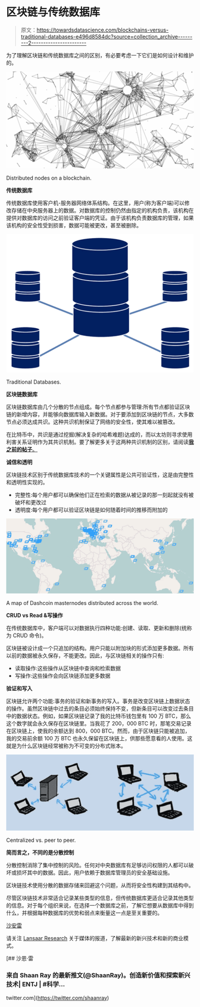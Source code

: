 # 区块链与传统数据库

> 原文：<https://towardsdatascience.com/blockchains-versus-traditional-databases-e496d8584dc?source=collection_archive---------2----------------------->

为了理解区块链和传统数据库之间的区别，有必要考虑一下它们是如何设计和维护的。

![](img/942cb212cc0895ff00f0b857d1c3f468.png)

Distributed nodes on a blockchain.

**传统数据库**

传统数据库使用客户机-服务器网络体系结构。在这里，用户(称为客户端)可以修改存储在中央服务器上的数据。对数据库的控制仍然由指定的机构负责，该机构在提供对数据库的访问之前验证客户端的凭证。由于该机构负责数据库的管理，如果该机构的安全性受到损害，数据可能被更改，甚至被删除。

![](img/0d3c39254d382c013864375dfaf966b3.png)

Traditional Databases.

**区块链数据库**

区块链数据库由几个分散的节点组成。每个节点都参与管理:所有节点都验证区块链的新增内容，并能够向数据库输入新数据。对于要添加到区块链的节点，大多数节点必须达成共识。这种共识机制保证了网络的安全性，使其难以被篡改。

在比特币中，共识是通过挖掘(解决复杂的哈希难题)达成的，而以太坊则寻求使用利害关系证明作为其共识机制。要了解更多关于这两种共识机制的区别，请阅读[**我之前的帖子**。](https://hackernoon.com/what-is-proof-of-stake-8e0433018256)

**诚信和透明**

区块链技术区别于传统数据库技术的一个关键属性是公共可验证性，这是由完整性和透明性实现的。

*   完整性:每个用户都可以确保他们正在检索的数据从被记录的那一刻起就没有被破坏和更改过
*   透明度:每个用户都可以验证区块链是如何随着时间的推移而附加的

![](img/b5dde1c9571aba10a530c4af1f592356.png)

A map of Dashcoin masternodes distributed across the world.

**CRUD vs Read &写操作**

在传统数据库中，客户端可以对数据执行四种功能:创建、读取、更新和删除(统称为 CRUD 命令)。

区块链被设计成一个只追加的结构。用户只能以附加块的形式添加更多数据。所有以前的数据被永久保存，不能更改。因此，与区块链相关的操作只有:

*   读取操作:这些操作从区块链中查询和检索数据
*   写操作:这些操作会向区块链添加更多数据

**验证和写入**

区块链允许两个功能:事务的验证和新事务的写入。事务是改变区块链上数据状态的操作。虽然区块链中过去的条目必须始终保持不变，但新条目可以改变过去条目中的数据状态。例如，如果区块链记录了我的比特币钱包里有 100 万 BTC，那么这个数字就会永久保存在区块链里。当我花了 200，000 BTC 时，那笔交易记录在区块链上，使我的余额达到 800，000 BTC。然而，由于区块链只能被追加，我的交易前余额 100 万 BTC 也永久保留在区块链上，供那些愿意看的人使用。这就是为什么区块链经常被称为不可变的分布式账本。

![](img/736c3e219c8d32c14d4e10406f0e6b32.png)

Centralized vs. peer to peer.

**简而言之，不同的是分散控制**

分散控制消除了集中控制的风险。任何对中央数据库有足够访问权限的人都可以破坏或损坏其中的数据。因此，用户依赖于数据库管理员的安全基础设施。

区块链技术使用分散的数据存储来回避这个问题，从而将安全性构建到其结构中。

尽管区块链技术非常适合记录某些类型的信息，但传统数据库更适合记录其他类型的信息。对于每个组织来说，在选择一个数据库之前，了解它想要从数据库中得到什么，并根据每种数据库的优势和弱点来衡量这一点是至关重要的。

[沙安雷](http://www.shaanray.com/)

请关注 [Lansaar Research](https://medium.com/lansaar) 关于媒体的报道，了解最新的新兴技术和新的商业模式。

[](https://twitter.com/shaanray) [## 沙恩·雷

### 来自 Shaan Ray 的最新推文(@ShaanRay)。创造新价值和探索新兴技术| ENTJ | #科学…

twitter.com](https://twitter.com/shaanray)